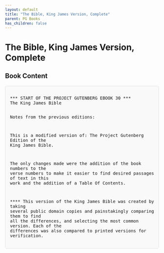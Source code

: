 ```yaml
---
layout: default
title: "The Bible, King James Version, Complete"
parent: PG Books
has_children: false
---
```



<style>
.image-gallery {
  display: flex;
  flex-wrap: wrap;
  justify-content: space-between;
  margin-bottom: 20px;
}

.image-row {
  display: flex;
  justify-content: flex-start;
  width: 100%;
  margin-bottom: 20px;
}

.image-item {
  width: 23%;
  margin-right: 2%;
  text-align: center;
}

.image-item:last-child {
  margin-right: 0;
}

.image-item img {
  width: 100%;
  height: auto;
  object-fit: cover;
  border-radius: 5px;
  box-shadow: 0 2px 4px rgba(0,0,0,0.1);
}

.image-item p {
  margin-top: 5px;
  font-size: 0.9em;
  color: #555;
}

.video-container {
  margin: 20px 0;
}

.book-content {
  max-height: 500px;
  overflow-y: auto;
  padding: 15px;
  border: 1px solid #ddd;
  border-radius: 5px;
  background-color: #f9f9f9;
  font-family: monospace;
  white-space: pre-wrap;
  margin-top: 20px;
}
</style>


# The Bible, King James Version, Complete


## Book Content

<div class="book-content">
*** START OF THE PROJECT GUTENBERG EBOOK 30 ***
The King James Bible


Notes from the previous editions:

This is a modified version of: The Project Gutenberg Edition of the
King James Bible.

The only changes made were the addition of the book numbers to the
verse numbers to make it easier to find desired passages of text in
this work and the addition of a Table Of Contents.

**** This version of the King James Bible was created by taking several
public domain copies and painstakingly comparing them to find all the
differences, and selecting the most common version. Each of the
differences was also compared to printed versions for verification.


Table Of Contents

Book 01 Genesis
Book 02 Exodus
Book 03 Leviticus
Book 04 Numbers
Book 05 Deuteronomy
Book 06 Joshua
Book 07 Judges
Book 08 Ruth
Book 09 1 Samuel
Book 10 2 Samuel
Book 11 1 Kings
Book 12 2 Kings
Book 13 1 Chronicles
Book 14 2 Chronicles
Book 15 Ezra
Book 16 Nehemiah
Book 17 Esther
Book 18 Job
Book 19 Psalms
Book 20 Proverbs
Book 21 Ecclesiastes
Book 22 Song of Solomon
Book 23 Isaiah
Book 24 Jeremiah
Book 25 Lamentations
Book 26 Ezekiel
Book 27 Daniel
Book 28 Hosea
Book 29 Joel
Book 30 Amos
Book 31 Obadiah
Book 32 Jonah
Book 33 Micah
Book 34 Nahum
Book 35 Habakkuk
Book 36 Zephaniah
Book 37 Haggai
Book 38 Zechariah
Book 39 Malachi

Book 40 Matthew
Book 41 Mark
Book 42 Luke
Book 43 John
Book 44 Acts
Book 45 Romans
Book 46 1 Corinthians
Book 47 2 Corinthians
Book 48 Galatians
Book 49 Ephesians
Book 50 Philippians
Book 51 Colossians
Book 52 1 Thessalonians
Book 53 2 Thessalonians
Book 54 1 Timothy
Book 55 2 Timothy
Book 56 Titus
Book 57 Philemon
Book 58 Hebrews
Book 59 James
Book 60 1 Peter
Book 61 2 Peter
Book 62 1 John
Book 63 2 John
Book 64 3 John
Book 65 Jude
Book 66 Revelation




Book 01 Genesis


01:001:001 In the beginning God created the heaven and the earth.

01:001:002 And the earth was without form, and void; and darkness was
upon the face of the deep. And the Spirit of God moved upon the face of
the waters.

01:001:003 And God said, Let there be light: and there was light.

01:001:004 And God saw the light, that it was good: and God divided the
light from the darkness.

01:001:005 And God called the light Day, and the darkness he called
Night. And the evening and the morning were the first day.

01:001:006 And God said, Let there be a firmament in the midst of the
waters, and let it divide the waters from the waters.

01:001:007 And God made the firmament, and divided the waters which
were under the firmament from the waters which were above the
firmament: and it was so.

01:001:008 And God called the firmament Heaven. And the evening and the
morning were the second day.

01:001:009 And God said, Let the waters under the heaven be gathered
together unto one place, and let the dry land appear: and it was so.

01:001:010 And God called the dry land Earth; and the gathering
together of the waters called he Seas: and God saw that it was good.

01:001:011 And God said, Let the earth bring forth grass, the herb
yielding seed, and the fruit tree yielding fruit after his kind, whose
seed is in itself, upon the earth: and it was so.

01:001:012 And the earth brought forth grass, and herb yielding seed
after his kind, and the tree yielding fruit, whose seed was in itself,
after his kind: and God saw that it was good.

01:001:013 And the evening and the morning were the third day.

01:001:014 And God said, Let there be lights in the firmament of the
heaven to divide the day from the night; and let them be for signs, and
for seasons, and for days, and years:

01:001:015 And let them be for lights in the firmament of the heaven to
give light upon the earth: and it was so.

01:001:016 And God made two great lights; the greater light to rule the
day, and the lesser light to rule the night: he made the stars also.

01:001:017 And God set them in the firmament of the heaven to give
light upon the earth,

01:001:018 And to rule over the day and over the night, and to divide
the light from the darkness: and God saw that it was good.

01:001:019 And the evening and the morning were the fourth day.

01:001:020 And God said, Let the waters bring forth abundantly the
moving creature that hath life, and fowl that may fly above the earth
in the open firmament of heaven.

01:001:021 And God created great whales, and every living creature that
moveth, which the waters brought forth abundantly, after their kind,
and every winged fowl after his kind: and God saw that it was good.

01:001:022 And God blessed them, saying, Be fruitful, and multiply, and
fill the waters in the seas, and let fowl multiply in the earth.

01:001:023 And the evening and the morning were the fifth day.

01:001:024 And God said, Let the earth bring forth the living creature
after his kind, cattle, and creeping thing, and beast of the earth
after his kind: and it was so.

01:001:025 And God made the beast of the earth after his kind, and
cattle after their kind, and every thing that creepeth upon the earth
after his kind: and God saw that it was good.

01:001:026 And God said, Let us make man in our image, after our
likeness: and let them have dominion over the fish of the sea, and over
the fowl of the air, and over the cattle, and over all the earth, and
over every creeping thing that creepeth upon the earth.

01:001:027 So God created man in his own image, in the image of God
created he him; male and female created he them.

01:001:028 And God blessed them, and God said unto them, Be fruitful,
and multiply, and replenish the earth, and subdue it: and have dominion
over the fish of the sea, and over the fowl of the air, and over every
living thing that moveth upon the earth.

01:001:029 And God said, Behold, I have given you every herb bearing
seed, which is upon the face of all the earth, and every tree, in the
which is the fruit of a tree yielding seed; to you it shall be for
meat.

01:001:030 And to every beast of the earth, and to every fowl of the
air, and to every thing that creepeth upon the earth, wherein there is
life, I have given every green herb for meat: and it was so.

01:001:031 And God saw every thing that he had made, and, behold, it
was very good. And the evening and the morning were the sixth day.

01:002:001 Thus the heavens and the earth were finished, and all the
host of them.

01:002:002 And on the seventh day God ended his work which he had made;
and he rested on the seventh day from all his work which he had made.

01:002:003 And God blessed the seventh day, and sanctified it: because
that in it he had rested from all his work which God created and made.

01:002:004 These are the generations of the heavens and of the earth
when they were created, in the day that the LORD God made the earth and
the heavens,

01:002:005 And every plant of the field before it was in the earth, and
every herb of the field before it grew: for the LORD God had not caused
it to rain upon the earth, and there was not a man to till the ground.

01:002:006 But there went up a mist from the earth, and watered the
whole face of the ground.

01:002:007 And the LORD God formed man of the dust of the ground, and
breathed into his nostrils the breath of life; and man became a living
soul.

01:002:008 And the LORD God planted a garden eastward in Eden; and
there he put the man whom he had formed.

01:002:009 And out of the ground made the LORD God to grow every tree
that is pleasant to the sight, and good for food; the tree of life also
in the midst of the garden, and the tree of knowledge of good and evil.

01:002:010 And a river went out of Eden to water the garden; and from
thence it was parted, and became into four heads.

01:002:011 The name of the first is Pison: that is it which compasseth
the whole land of Havilah, where there is gold;

01:002:012 And the gold of that land is good: there is bdellium and the
onyx stone.

01:002:013 And the name of the second river is Gihon: the same is it
that compasseth the whole land of Ethiopia.

01:002:014 And the name of the third river is Hiddekel: that is it
which goeth toward the east of Assyria. And the fourth river is
Euphrates.

01:002:015 And the LORD God took the man, and put him into the garden
of Eden to dress it and to keep it.

01:002:016 And the LORD God commanded the man, saying, Of every tree of
the garden thou mayest freely eat:

01:002:017 But of the tree of the knowledge of good and evil, thou
shalt not eat of it: for in the day that thou eatest thereof thou shalt
surely die.

01:002:018 And the LORD God said, It is not good that the man should be
alone; I will make him an help meet for him.

01:002:019 And out of the ground the LORD God formed every beast of the
field, and every fowl of the air; and brought them unto Adam to see
what he would call them: and whatsoever Adam called every living
creature, that was the name thereof.

01:002:020 And Adam gave names to all cattle, and to the fowl of the
air, and to every beast of the field; but for Adam there was not found
an help meet for him.

01:002:021 And the LORD God caused a deep sleep to fall upon Adam, and
he slept: and he took one of his ribs, and closed up the flesh instead
thereof;

01:002:022 And the rib, which the LORD God had taken from man, made he
a woman, and brought her unto the man.

01:002:023 And Adam said, This is now bone of my bones, and flesh of my
flesh: she shall be called Woman, because she was taken out of Man.

01:002:024 Therefore shall a man leave his father and his mother, and
shall cleave unto his wife: and they shall be one flesh.

01:002:025 And they were both naked, the man and his wife, and were not
ashamed.

01:003:001 Now the serpent was more subtil than any beast of the field
which the LORD God had made. And he said unto the woman, Yea, hath God
said, Ye shall not eat of every tree of the garden?

01:003:002 And the woman said unto the serpent, We may eat of the fruit
of the trees of the garden:

01:003:003 But of the fruit of the tree which is in the mi...

[Content truncated for display]
</div>
